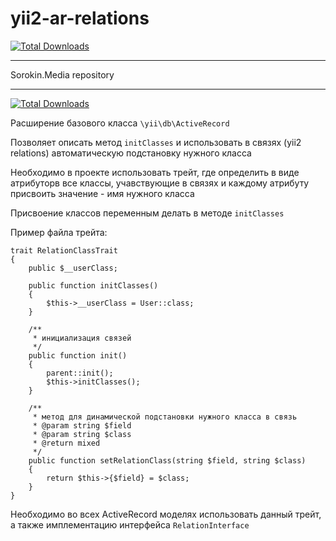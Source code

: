 # yii2-ar-relations

[![Total Downloads](https://img.shields.io/packagist/dt/sorokinmedia/yii2-ar-relations.svg)](https://packagist.org/packages/sorokinmedia/yii2-ar-relations)

***
Sorokin.Media repository
***

[![Total Downloads](https://img.shields.io/packagist/dt/sorokinmedia/yii2-ar-relations.svg)](https://packagist.org/packages/sorokinmedia/yii2-ar-relations)

Расширение базового класса `\yii\db\ActiveRecord`

Позволяет описать метод `initClasses` и использовать в связях (yii2 relations) автоматическую подстановку нужного класса

Необходимо в проекте использовать трейт, где определить в виде атрибуторв все классы, учавствующие в связях и каждому атрибуту присвоить значение - имя нужного класса
 
Присвоение классов переменным делать в методе `initClasses`
 
Пример файла трейта:

```$php
trait RelationClassTrait
{
    public $__userClass;
    
    public function initClasses()
    {
        $this->__userClass = User::class;
    }
    
    /**
     * инициализация связей
     */
    public function init()
    {
        parent::init();
        $this->initClasses();
    }

    /**
     * метод для динамической подстановки нужного класса в связь
     * @param string $field
     * @param string $class
     * @return mixed
     */
    public function setRelationClass(string $field, string $class)
    {
        return $this->{$field} = $class;
    }
}
```
   
Необходимо во всех ActiveRecord моделях использовать данный трейт, а также имплементацию интерфейса `RelationInterface`
